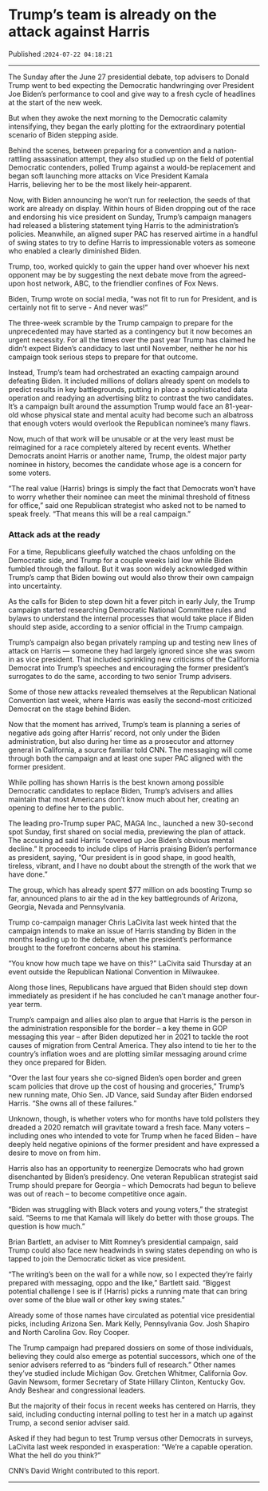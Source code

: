 # Trump’s team is already on the attack against Harris

Published :`2024-07-22 04:18:21`

---

The Sunday after the June 27 presidential debate, top advisers to Donald Trump went to bed expecting the Democratic handwringing over President Joe Biden’s performance to cool and give way to a fresh cycle of headlines at the start of the new week.

But when they awoke the next morning to the Democratic calamity intensifying, they began the early plotting for the extraordinary potential scenario of Biden stepping aside.

Behind the scenes, between preparing for a convention and a nation-rattling assassination attempt, they also studied up on the field of potential Democratic contenders, polled Trump against a would-be replacement and began soft launching more attacks on Vice President Kamala Harris, believing her to be the most likely heir-apparent.

Now, with Biden announcing he won’t run for reelection, the seeds of that work are already on display. Within hours of Biden dropping out of the race and endorsing his vice president on Sunday, Trump’s campaign managers had released a blistering statement tying Harris to the administration’s policies. Meanwhile, an aligned super PAC has reserved airtime in a handful of swing states to try to define Harris to impressionable voters as someone who enabled a clearly diminished Biden.

Trump, too, worked quickly to gain the upper hand over whoever his next opponent may be by suggesting the next debate move from the agreed-upon host network, ABC, to the friendlier confines of Fox News.

Biden, Trump wrote on social media, “was not fit to run for President, and is certainly not fit to serve - And never was!”

The three-week scramble by the Trump campaign to prepare for the unprecedented may have started as a contingency but it now becomes an urgent necessity. For all the times over the past year Trump has claimed he didn’t expect Biden’s candidacy to last until November, neither he nor his campaign took serious steps to prepare for that outcome.

Instead, Trump’s team had orchestrated an exacting campaign around defeating Biden. It included millions of dollars already spent on models to predict results in key battlegrounds, putting in place a sophisticated data operation and readying an advertising blitz to contrast the two candidates. It’s a campaign built around the assumption Trump would face an 81-year-old whose physical state and mental acuity had become such an albatross that enough voters would overlook the Republican nominee’s many flaws.

Now, much of that work will be unusable or at the very least must be reimagined for a race completely altered by recent events. Whether Democrats anoint Harris or another name, Trump, the oldest major party nominee in history, becomes the candidate whose age is a concern for some voters.

“The real value (Harris) brings is simply the fact that Democrats won’t have to worry whether their nominee can meet the minimal threshold of fitness for office,” said one Republican strategist who asked not to be named to speak freely. “That means this will be a real campaign.”

### Attack ads at the ready

For a time, Republicans gleefully watched the chaos unfolding on the Democratic side, and Trump for a couple weeks laid low while Biden fumbled through the fallout. But it was soon widely acknowledged within Trump’s camp that Biden bowing out would also throw their own campaign into uncertainty.

As the calls for Biden to step down hit a fever pitch in early July, the Trump campaign started researching Democratic National Committee rules and bylaws to understand the internal processes that would take place if Biden should step aside, according to a senior official in the Trump campaign.

Trump’s campaign also began privately ramping up and testing new lines of attack on Harris — someone they had largely ignored since she was sworn in as vice president. That included sprinkling new criticisms of the California Democrat into Trump’s speeches and encouraging the former president’s surrogates to do the same, according to two senior Trump advisers.

Some of those new attacks revealed themselves at the Republican National Convention last week, where Harris was easily the second-most criticized Democrat on the stage behind Biden.

Now that the moment has arrived, Trump’s team is planning a series of negative ads going after Harris’ record, not only under the Biden administration, but also during her time as a prosecutor and attorney general in California, a source familiar told CNN. The messaging will come through both the campaign and at least one super PAC aligned with the former president.

While polling has shown Harris is the best known among possible Democratic candidates to replace Biden, Trump’s advisers and allies maintain that most Americans don’t know much about her, creating an opening to define her to the public.

The leading pro-Trump super PAC, MAGA Inc., launched a new 30-second spot Sunday, first shared on social media, previewing the plan of attack. The accusing ad said Harris “covered up Joe Biden’s obvious mental decline.” It proceeds to include clips of Harris praising Biden’s performance as president, saying, “Our president is in good shape, in good health, tireless, vibrant, and I have no doubt about the strength of the work that we have done.”

The group, which has already spent $77 million on ads boosting Trump so far, announced plans to air the ad in the key battlegrounds of Arizona, Georgia, Nevada and Pennsylvania.

Trump co-campaign manager Chris LaCivita last week hinted that the campaign intends to make an issue of Harris standing by Biden in the months leading up to the debate, when the president’s performance brought to the forefront concerns about his stamina.

“You know how much tape we have on this?” LaCivita said Thursday at an event outside the Republican National Convention in Milwaukee.

Along those lines, Republicans have argued that Biden should step down immediately as president if he has concluded he can’t manage another four-year term.

Trump’s campaign and allies also plan to argue that Harris is the person in the administration responsible for the border – a key theme in GOP messaging this year – after Biden deputized her in 2021 to tackle the root causes of migration from Central America. They also intend to tie her to the country’s inflation woes and are plotting similar messaging around crime they once prepared for Biden.

“Over the last four years she co-signed Biden’s open border and green scam policies that drove up the cost of housing and groceries,” Trump’s new running mate, Ohio Sen. JD Vance, said Sunday after Biden endorsed Harris. “She owns all of these failures.”

Unknown, though, is whether voters who for months have told pollsters they dreaded a 2020 rematch will gravitate toward a fresh face. Many voters – including ones who intended to vote for Trump when he faced Biden – have deeply held negative opinions of the former president and have expressed a desire to move on from him.

Harris also has an opportunity to reenergize Democrats who had grown disenchanted by Biden’s presidency. One veteran Republican strategist said Trump should prepare for Georgia – which Democrats had begun to believe was out of reach – to become competitive once again.

“Biden was struggling with Black voters and young voters,” the strategist said. “Seems to me that Kamala will likely do better with those groups. The question is how much.”

Brian Bartlett, an adviser to Mitt Romney’s presidential campaign, said Trump could also face new headwinds in swing states depending on who is tapped to join the Democratic ticket as vice president.

“The writing’s been on the wall for a while now, so I expected they’re fairly prepared with messaging, oppo and the like,” Bartlett said. “Biggest potential challenge I see is if (Harris) picks a running mate that can bring over some of the blue wall or other key swing states.”

Already some of those names have circulated as potential vice presidential picks, including Arizona Sen. Mark Kelly, Pennsylvania Gov. Josh Shapiro and North Carolina Gov. Roy Cooper.

The Trump campaign had prepared dossiers on some of those individuals, believing they could also emerge as potential successors, which one of the senior advisers referred to as “binders full of research.” Other names they’ve studied include Michigan Gov. Gretchen Whitmer, California Gov. Gavin Newsom, former Secretary of State Hillary Clinton, Kentucky Gov. Andy Beshear and congressional leaders.

But the majority of their focus in recent weeks has centered on Harris, they said, including conducting internal polling to test her in a match up against Trump, a second senior adviser said.

Asked if they had begun to test Trump versus other Democrats in surveys, LaCivita last week responded in exasperation: “We’re a capable operation. What the hell do you think?”

CNN’s David Wright contributed to this report.

---

